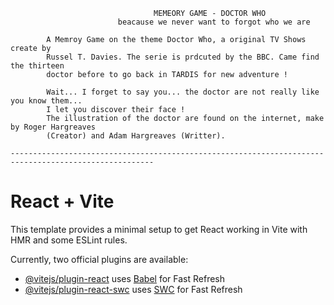                                     MEMEORY GAME - DOCTOR WHO
                            beacause we never want to forgot who we are

            A Memroy Game on the theme Doctor Who, a original TV Shows create by 
            Russel T. Davies. The serie is prdcuted by the BBC. Came find the thirteen 
            doctor before to go back in TARDIS for new adventure ! 

            Wait... I forget to say you... the doctor are not really like you know them... 
            I let you discover their face ! 
            The illustration of the doctor are found on the internet, make by Roger Hargreaves 
            (Creator) and Adam Hargreaves (Writter).

    ------------------------------------------------------------------------------------------------------

# React + Vite

This template provides a minimal setup to get React working in Vite with HMR and some ESLint rules.

Currently, two official plugins are available:

- [@vitejs/plugin-react](https://github.com/vitejs/vite-plugin-react/blob/main/packages/plugin-react/README.md) uses [Babel](https://babeljs.io/) for Fast Refresh
- [@vitejs/plugin-react-swc](https://github.com/vitejs/vite-plugin-react-swc) uses [SWC](https://swc.rs/) for Fast Refresh
